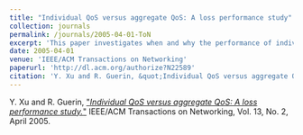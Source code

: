 ```yaml
---
title: "Individual QoS versus aggregate QoS: A loss performance study"
collection: journals
permalink: /journals/2005-04-01-ToN
excerpt: 'This paper investigates when and why the performance of individual flows differ from aggregate performance when they are multiplexed together'
date: 2005-04-01
venue: 'IEEE/ACM Transactions on Networking'
paperurl: 'http://dl.acm.org/authorize?N22589'
citation: 'Y. Xu and R. Guerin, &quot;Individual QoS versus aggregate QoS: A loss performance study.&quot; IEEE/ACM Transactions on Networking, Vol. 13, No. 2, April 2005'  
---
```


Y. Xu and R. Guerin, ["*Individual QoS versus aggregate QoS: A loss performance study.*"](http://dl.acm.org/authorize?N22589) 
IEEE/ACM Transactions on Networking, Vol. 13, No. 2, April 2005.
